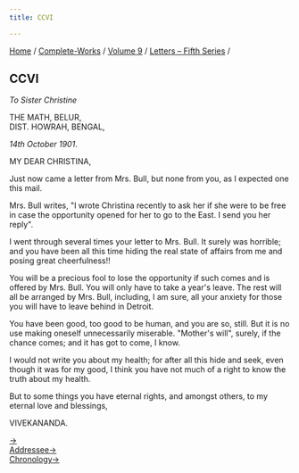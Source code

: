 ```yaml
---
title: CCVI

---
```



[Home](../../../index.htm) / [Complete-Works](../../complete_works.htm)
/ [Volume 9](../volume_9_contents.htm) / [Letters – Fifth
Series](letters_fifth_series_contents.htm) /



## CCVI

*To Sister Christine*

THE MATH, BELUR,  
DIST. HOWRAH, BENGAL,

*14th October 1901*.

MY DEAR CHRISTINA,

Just now came a letter from Mrs. Bull, but none from you, as I expected
one this mail.

Mrs. Bull writes, "I wrote Christina recently to ask her if she were to
be free in case the opportunity opened for her to go to the East. I send
you her reply".

I went through several times your letter to Mrs. Bull. It surely was
horrible; and you have been all this time hiding the real state of
affairs from me and posing great cheerfulness!!

You will be a precious fool to lose the opportunity if such comes and is
offered by Mrs. Bull. You will only have to take a year's leave. The
rest will all be arranged by Mrs. Bull, including, I am sure, all your
anxiety for those you will have to leave behind in Detroit.

You have been good, too good to be human, and you are so, still. But it
is no use making oneself unnecessarily miserable. "Mother's will",
surely, if the chance comes; and it has got to come, I know.

I would not write you about my health; for after all this hide and seek,
even though it was for my good, I think you have not much of a right to
know the truth about my health.

But to some things you have eternal rights, and amongst others, to my
eternal love and blessings,

VIVEKANANDA.

[→](207_margo.htm)  
[Addressee→](208_christina.htm)  
[Chronology→](../../volume_5/epistles_first_series/113_joe.htm)


